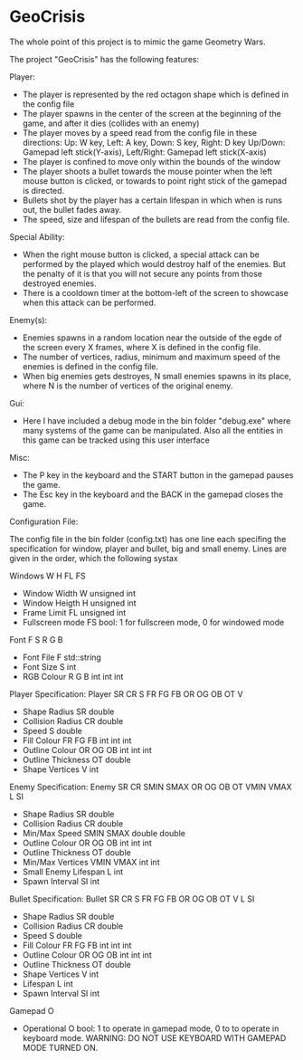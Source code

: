 # GeoCrisis
The whole point of this project is to mimic the game Geometry Wars.

The project "GeoCrisis" has the following features:

Player:
- The player is represented by the red octagon shape which is defined in the config file
- The player spawns in the center of the screen at the beginning of the game, and after it dies (collides with an enemy)
- The player moves by a speed read from the config file in these directions:
  Up: W key, Left: A key, Down: S key, Right: D key
  Up/Down: Gamepad left stick(Y-axis), Left/Right: Gamepad left stick(X-axis)
- The player is confined to move only within the bounds of the window
- The player shoots a bullet towards the mouse pointer when the left mouse button is clicked, or towards to point right stick of the gamepad is directed.
- Bullets shot by the player has a certain lifespan in which when is runs out, the bullet fades away.
- The speed, size and lifespan of the bullets are read from the config file.

Special Ability:
- When the right mouse button is clicked, a special attack can be performed by the played which would destroy half of the enemies. But the penalty of it is that you will not secure any points from those destroyed enemies.
- There is a cooldown timer at the bottom-left of the screen to showcase when this attack can be performed.

Enemy(s):
- Enemies spawns in a random location near the outside of the egde of the screen every X frames, where X is defined in the config file.
- The number of vertices, radius, minimum and maximum speed of the enemies is defined in the config file.
- When big enemies gets destroyes, N small enemies spawns in its place, where N is the number of vertices of the original enemy.

Gui:
- Here I have included a debug mode in the bin folder "debug.exe" where many systems of the game can be manipulated.
  Also all the entities in this game can be tracked using this user interface

Misc:
- The P key in the keyboard and the START button in the gamepad pauses the game.
- The Esc key in the keyboard and the BACK in the gamepad closes the game.

Configuration File:

The config file in the bin folder (config.txt) has one line each specifing the specification for window, player and bullet, big and small enemy.
Lines are given in the order, which the following systax

Windows W H FL FS
- Window Width        W             unsigned int
- Window Heigth       H             unsigned int
- Frame Limit         FL            unsigned int  
- Fullscreen mode     FS            bool: 1 for fullscreen mode, 0 for windowed mode

Font F S R G B
- Font File           F             std::string
- Font Size           S             int
- RGB Colour          R G B         int int int      

Player Specification:
Player SR CR S FR FG FB OR OG OB OT V
- Shape Radius        SR            double    
- Collision Radius    CR            double
- Speed               S             double    
- Fill Colour         FR FG FB      int int int        
- Outline Colour      OR OG OB      int int int        
- Outline Thickness   OT            double    
- Shape Vertices      V             int       

Enemy Specification:
Enemy SR CR SMIN SMAX OR OG OB OT VMIN VMAX L SI
- Shape Radius        SR            double    
- Collision Radius    CR            double
- Min/Max Speed       SMIN SMAX     double double       
- Outline Colour      OR OG OB      int int int        
- Outline Thickness   OT            double    
- Min/Max Vertices    VMIN VMAX     int int
- Small Enemy Lifespan L            int
- Spawn Interval      SI            int 

Bullet Specification:
Bullet SR CR S FR FG FB OR OG OB OT V L SI
- Shape Radius        SR            double    
- Collision Radius    CR            double
- Speed               S             double    
- Fill Colour         FR FG FB      int int int       
- Outline Colour      OR OG OB      int int int        
- Outline Thickness   OT            double 
- Shape Vertices      V             int   
- Lifespan            L             int
- Spawn Interval      SI            int 

Gamepad O
- Operational         O             bool: 1 to operate in gamepad mode, 0 to to operate in keyboard mode.
                                          WARNING: DO NOT USE KEYBOARD WITH GAMEPAD MODE TURNED ON.
